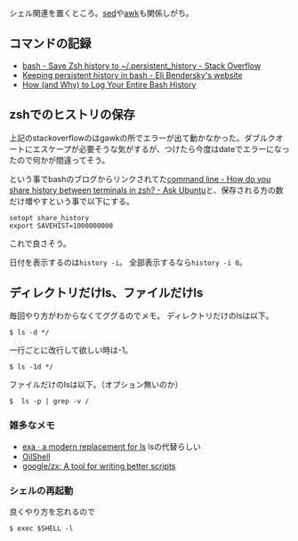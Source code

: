 シェル関連を置くところ。[sed](sed.md)や[awk](awk.md)も関係しがち。

## コマンドの記録

- [bash - Save Zsh history to ~/.persistent_history - Stack Overflow](https://stackoverflow.com/questions/30249853/save-zsh-history-to-persistent-history)
- [Keeping persistent history in bash - Eli Bendersky's website](https://eli.thegreenplace.net/2013/06/11/keeping-persistent-history-in-bash)
- [How (and Why) to Log Your Entire Bash History](https://spin.atomicobject.com/2016/05/28/log-bash-history/)

## zshでのヒストリの保存

上記のstackoverflowのはgawkの所でエラーが出て動かなかった。ダブルクオートにエスケープが必要そうな気がするが、つけたら今度はdateでエラーになったので何かが間違ってそう。

という事でbashのブログからリンクされてた[command line - How do you share history between terminals in zsh? - Ask Ubuntu](https://askubuntu.com/questions/23630/how-do-you-share-history-between-terminals-in-zsh/23631#23631)と、保存される方の数だけ増やすという事で以下にする。

```
setopt share_history
export SAVEHIST=1000000000
```

これで良さそう。

日付を表示するのは`history -i`。
全部表示するなら`history -i 0`。

## ディレクトリだけls、ファイルだけls

毎回やり方がわからなくてググるのでメモ。
ディレクトリだけのlsは以下。

```
$ ls -d */
```

一行ごとに改行して欲しい時は-1。

```
$ ls -1d */
```

ファイルだけのlsは以下。（オプション無いのか）

```
$  ls -p | grep -v /
```

### 雑多なメモ

- [exa · a modern replacement for ls](https://the.exa.website/) lsの代替らしい
- [OilShell](OilShell.md)
- [google/zx: A tool for writing better scripts](https://github.com/google/zx)

### シェルの再起動

良くやり方を忘れるので

```
$ exec $SHELL -l
```